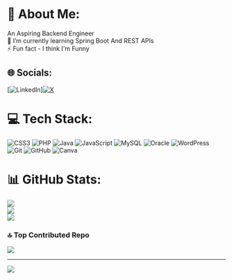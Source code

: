 # 💫 About Me:
An Aspiring Backend Engineer<br>🌱 I’m currently learning Spring Boot And REST APIs<br>⚡ Fun fact - I think I'm Funny


## 🌐 Socials:
[![LinkedIn](https://img.shields.io/badge/LinkedIn-%230077B5.svg?logo=linkedin&logoColor=white)][![X](https://img.shields.io/badge/X-black.svg?logo=X&logoColor=white)](https://x.com/arya_pittalwala) 

# 💻 Tech Stack:
![CSS3](https://img.shields.io/badge/css3-%231572B6.svg?style=for-the-badge&logo=css3&logoColor=white) ![PHP](https://img.shields.io/badge/php-%23777BB4.svg?style=for-the-badge&logo=php&logoColor=white) ![Java](https://img.shields.io/badge/java-%23ED8B00.svg?style=for-the-badge&logo=openjdk&logoColor=white) ![JavaScript](https://img.shields.io/badge/javascript-%23323330.svg?style=for-the-badge&logo=javascript&logoColor=%23F7DF1E) ![MySQL](https://img.shields.io/badge/mysql-4479A1.svg?style=for-the-badge&logo=mysql&logoColor=white) ![Oracle](https://img.shields.io/badge/Oracle-F80000?style=for-the-badge&logo=oracle&logoColor=white) ![WordPress](https://img.shields.io/badge/WordPress-%23117AC9.svg?style=for-the-badge&logo=WordPress&logoColor=white) ![Git](https://img.shields.io/badge/git-%23F05033.svg?style=for-the-badge&logo=git&logoColor=white) ![GitHub](https://img.shields.io/badge/github-%23121011.svg?style=for-the-badge&logo=github&logoColor=white) ![Canva](https://img.shields.io/badge/Canva-%2300C4CC.svg?style=for-the-badge&logo=Canva&logoColor=white)
# 📊 GitHub Stats:
![](https://github-readme-stats.vercel.app/api?username=AryaPittalwala&theme=gruvbox&hide_border=false&include_all_commits=true&count_private=true)<br/>
![](https://github-readme-streak-stats.herokuapp.com/?user=AryaPittalwala&theme=gruvbox&hide_border=false)<br/>
![](https://github-readme-stats.vercel.app/api/top-langs/?username=AryaPittalwala&theme=gruvbox&hide_border=false&include_all_commits=true&count_private=true&layout=compact)

### 🔝 Top Contributed Repo
![](https://github-contributor-stats.vercel.app/api?username=AryaPittalwala&limit=5&theme=dark&combine_all_yearly_contributions=true)

---
[![](https://visitcount.itsvg.in/api?id=AryaPittalwala&icon=0&color=0)](https://visitcount.itsvg.in)

<!-- Proudly created with GPRM ( https://gprm.itsvg.in ) -->

